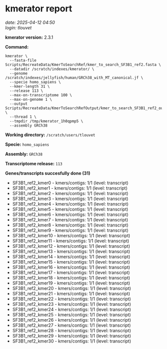 # kmerator report
*date: 2025-04-12 04:50*  
*login: tlouvet*

**kmerator version:** 2.3.1

**Command:**

```
kmerator \
  --fasta-file Scripts/RecreateData/KmerToSearchRef/kmer_to_search_SF3B1_ref2.fasta \
  --datadir /scratch/indexes/kmerator/ \
  --genome /scratch/indexes/jellyfish/human/GRCh38_with_MT_canonical.jf \
  --specie homo_sapiens \
  --kmer-length 31 \
  --release 113 \
  --max-on-transcriptome 100 \
  --max-on-genome 1 \
  --output Scripts/RecreateData/KmerToSearchRefOutput/kmer_to_search_SF3B1_ref2_output \
  --thread 1 \
  --tmpdir /tmp/kmerator_1h0qpmp5 \
  --assembly GRCh38
```

**Working directory:** `/scratch/users/tlouvet`

**Specie:** `homo_sapiens`

**Assembly:** `GRCh38`

**Transcriptome release:** `113`

**Genes/transcripts succesfully done (31)**

- SF3B1_ref2_kmer0 - kmers/contigs: 1/1 (level: transcript)
- SF3B1_ref2_kmer1 - kmers/contigs: 1/1 (level: transcript)
- SF3B1_ref2_kmer2 - kmers/contigs: 1/1 (level: transcript)
- SF3B1_ref2_kmer3 - kmers/contigs: 1/1 (level: transcript)
- SF3B1_ref2_kmer4 - kmers/contigs: 1/1 (level: transcript)
- SF3B1_ref2_kmer5 - kmers/contigs: 1/1 (level: transcript)
- SF3B1_ref2_kmer6 - kmers/contigs: 1/1 (level: transcript)
- SF3B1_ref2_kmer7 - kmers/contigs: 1/1 (level: transcript)
- SF3B1_ref2_kmer8 - kmers/contigs: 1/1 (level: transcript)
- SF3B1_ref2_kmer9 - kmers/contigs: 1/1 (level: transcript)
- SF3B1_ref2_kmer10 - kmers/contigs: 1/1 (level: transcript)
- SF3B1_ref2_kmer11 - kmers/contigs: 1/1 (level: transcript)
- SF3B1_ref2_kmer12 - kmers/contigs: 1/1 (level: transcript)
- SF3B1_ref2_kmer13 - kmers/contigs: 1/1 (level: transcript)
- SF3B1_ref2_kmer14 - kmers/contigs: 1/1 (level: transcript)
- SF3B1_ref2_kmer15 - kmers/contigs: 1/1 (level: transcript)
- SF3B1_ref2_kmer16 - kmers/contigs: 1/1 (level: transcript)
- SF3B1_ref2_kmer17 - kmers/contigs: 1/1 (level: transcript)
- SF3B1_ref2_kmer18 - kmers/contigs: 1/1 (level: transcript)
- SF3B1_ref2_kmer19 - kmers/contigs: 1/1 (level: transcript)
- SF3B1_ref2_kmer20 - kmers/contigs: 1/1 (level: transcript)
- SF3B1_ref2_kmer21 - kmers/contigs: 1/1 (level: transcript)
- SF3B1_ref2_kmer22 - kmers/contigs: 1/1 (level: transcript)
- SF3B1_ref2_kmer23 - kmers/contigs: 1/1 (level: transcript)
- SF3B1_ref2_kmer24 - kmers/contigs: 1/1 (level: transcript)
- SF3B1_ref2_kmer25 - kmers/contigs: 1/1 (level: transcript)
- SF3B1_ref2_kmer26 - kmers/contigs: 1/1 (level: transcript)
- SF3B1_ref2_kmer27 - kmers/contigs: 1/1 (level: transcript)
- SF3B1_ref2_kmer28 - kmers/contigs: 1/1 (level: transcript)
- SF3B1_ref2_kmer29 - kmers/contigs: 1/1 (level: transcript)
- SF3B1_ref2_kmer30 - kmers/contigs: 1/1 (level: transcript)

